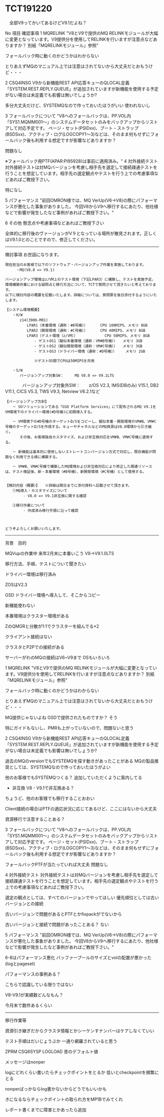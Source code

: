 # TCT191220


　全部V9ってかいてあるけどV9.1だよね？


No	項目	確認事項
1	MQRELINK	"V8とV9で提供のMQ RELINKモジュールが大幅に変更となっています。V9提供分を使用してRELINKを行いますが注意点などありますか？
別紙「MQRELINKモジュール」参照"

フォールバック時に動くのかどうかはわからない

とりあえずMQのマニュアル上では注意はされてないから大丈夫だとおもうけど・・・






2	CSQ4INSG	V9から新機能REST API応答キューのQLOCAL定義「SYSTEM.REST.REPLY.QUEUE」が追加されていますが新機能を使用する予定がない場合は未定義でも影響は無いでしょうか?

多分大丈夫だけど、SYSTEMQなので作っておいたほうがいい
使われないし





3	フォールバックについて	"V8へのフォールバックは、PP.VOL内「SYS1.MQMM001～」のシステムデータセットのみをバックアップからリストアして対応予定です。
ページ・セット(PSIDxx)、ブート・ストラップ(BSDSxx)、アクティブ・ログ(LOGCOPY1～3)などは、そのまま何もせずにフォールバック後も利用する想定ですが影響などありますか？

問題なし


※フォールバック用PTF(APAR:PI95928)は事前に適用済み。"
4	対外接続テスト	対外接続テストは対MQバージョンを考慮し相手先を選定して接続疎通テストを行うことを想定しています。相手先の選定観点やテストを行う上での考慮事項などあればご教授下さい。

特になし



5	パフォーマンス	"前回OMRON様では、MQ VerUp(V6→V8)の際にパフォーマンスが悪化した事象がありました。
今回V8からV9へ移行するにあたり、他社様などで影響が発生したなど事例があればご教授下さい。"



6	その他	懸念点や考慮事項などあればご教授下さい

全体的に移行後のヴァージョンがV９となっている場所が散見されます。正しくはV9.1.0とのことですので、修正してください。




---
検討事項	お世話になります。

	現在担当のお客様で以下のソフトウェア・バージョンアップ作業を実施しております。
	　　　・MQ(V8.0 => V9.1)

	バージョンアップ環境はz/VM上のテスト環境（下記LPAR3）に構築し、テストを実施予定。
	環境構築作業における疑問点と移行方法について、TCTで質問させて頂きたいと考えております。
	以下に検討内容の概要を記載いたします。詳細については、質問票を後日添付するようにいたします。

	【システム環境概要】
	　　・H/W　　
	　　　　z14(3906-M01)
	　　　　　　LPAR1（本番環境（通称：#B号機））　　　　CPU 100MIPS、メモリ 8GB
	　　　　　　LPAR2（開発環境（通称：#C号機））　　　　CPU 40MIPS、メモリ 8GB
	　　　　　　LPAR3（テスト環境（z/VM））　　　　　　　　CPU 50MIPS、メモリ 8GB
	　　　　　　　　- ゲストOS1（擬似本番環境（通称：VM#B号機））　　メモリ 3GB
	　　　　　　　　- ゲストOS2（擬似開発環境（通称：VM#C号機））　　メモリ 3GB
	　　　　　　　　- ゲストOS3（ドライバー環境（通称：#D号機））　　　メモリ 2GB　

	　　　　　　　　※ゲストOS間でCPUは50MIPSを共用

	　　・S/W
	　　　　バージョンアップ対象SW：　　　MQ V8.0 => V9.1LTS
　　　　バージョンアップ対象外SW：　　z/OS V2.3, IMS(DBのみ) V15.1, DB2 V11.1, CICS V5.3, TWS V9.3, Netview V6.2.1など


	【バージョンアップ方針】
	　　－ SOソリューションである「GSD Platform Services」にて配布されるMQ V9.1をVM環境下のドライバー環境(#D号機)に初期導入する。

	　　－ VM環境下の#D号機のターゲットD/Sをコピーし、擬似本番・開発環境のVM#B、VM#C号機のターゲットD/Sを作成する。キューやチャネルなどのMQ資源はV8.0環境から引き継ぐ。
	　　　　その後、お客様独自カスタマイズ、および非互換対応をVM#B、VM#C号機に適用する。

	　　－ 新機能は基本的に使用しないストレートコンバージョン方式で対応し、既存機能が問題なく利用できる様に構築する。

	　　－ VM#B、VM#C号機で構築したMQ環境および非互換対応により修正した関連リソースは、テスト検証後、新・本番環境（#B号機）、新開発環境（#C号機）として使用する。


	【検討内容（概要）】　　※詳細は期日までに添付資料へ記載させて頂きます。
	　　①MQ導入・カスタマイズについて
	　　　　　- V8.0 => V9.1非互換に関する確認

	　　②移行作業について
	　　　　　- 作成済み移行手順に沿って確認



	どうぞよろしくお願いいたします。

---
背景　目的

MQVupの作業中
来年2月末に本番いこう
V8→V9.1.0LTS

移行方法、手順、テストについて聞きたい

ドライバー環境は移行済み

ZOSはV2.3

GSD ドライバー環境へ導入して、そこからコピー


新機能使わない


本番環境はクラスター環境がある

ZのQMGRと分散が1:1でクラスターを組んでる*2

クライアント接続はない

クラスタとP2Pでの接続がある


サーバーがわのMQの接続はV6~V9まで
OSもいろいろ


1	MQRELINK	"V8とV9で提供のMQ RELINKモジュールが大幅に変更となっています。V9提供分を使用してRELINKを行いますが注意点などありますか？
別紙「MQRELINKモジュール」参照"

フォールバック時に動くのかどうかはわからない

とりあえずMQのマニュアル上では注意はされてないから大丈夫だとおもうけど・・・

MQ提供じゃないよね
GSDで提供されたものですか？
そう

特にガイドもないし、PMRも上がっていないので、問題ないと思う



2	CSQ4INSG	V9から新機能REST API応答キューのQLOCAL定義「SYSTEM.REST.REPLY.QUEUE」が追加されていますが新機能を使用する予定がない場合は未定義でも影響は無いでしょうか?

過去のMQのversionでもSYSTEMQを探す動きがあったことがある
MQの製品推奨としては、SYSTEMQなので作っておいたほうがよい

他のお客様でもSYSTEMQつくる？
追加していただくように案内してる


- 非互換
V8 - V9.1で非互換ある？

ちょうど、他のお客様でも移行することおおい

Client接続の場合はPTFの適応状況に応じてあるけど、ここにはないから大丈夫


資源移行で注意することある？






3	フォールバックについて	"V8へのフォールバックは、PP.VOL内「SYS1.MQMM001～」のシステムデータセットのみをバックアップからリストアして対応予定です。
ページ・セット(PSIDxx)、ブート・ストラップ(BSDSxx)、アクティブ・ログ(LOGCOPY1～3)などは、そのまま何もせずにフォールバック後も利用する想定ですが影響などありますか？

フォールバックPTFが当たっていれば大丈夫
問題なし



4	対外接続テスト	対外接続テストは対MQバージョンを考慮し相手先を選定して接続疎通テストを行うことを想定しています。相手先の選定観点やテストを行う上での考慮事項などあればご教授下さい。

選定の観点としては、すべてのバージョンでやってほしい
優先順位としては古いバージョンとの接続

古いバージョンで問題があるとPTFとかfixpackがでないから

古いバージョンと接続で問題があったことある？
ない
















5	パフォーマンス	"前回OMRON様では、MQ VerUp(V6→V8)の際にパフォーマンスが悪化した事象がありました。
今回V8からV9へ移行するにあたり、他社様などで影響が発生したなど事例があればご教授下さい。"

6-8はパフォーマンス悪化
バッファープールのサイズとvolの配置が悪かった(logとpageset)

パフォーマンスの事例ある？

こちらで認識している限りではない


V8-V9.1が実績数どんなもん？

今月末で数件あるくらい



---
移行作業等


資源引き継ぎだからクラスタ情報とかシーケンすナンバーはケアしなくていい


テスト手順はだいじょうぶか
一通り網羅されていると思う



ZPRM CSQ6SYSP
LOGLOAD
昔のデフォルト値

メッセージはnonper

logにどれくらい書いたらチェックポイントをとるか
低いとcheckpointを頻繁にとる

nonperばっかならlog書かないからどうでもいいかも

きになるならチェックポイントの取られ方をMP1Bでみてくれ

レポート書くまでに障害とかあったら追加


